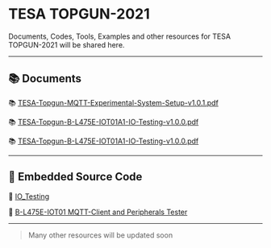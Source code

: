 # TESA TOPGUN-2021

Documents, Codes, Tools, Examples and other resources for TESA TOPGUN-2021 will be shared here.

---

## :books: Documents

:books: [TESA-Topgun-MQTT-Experimental-System-Setup-v1.0.1.pdf](./docs/TESA-Topgun-MQTT-Experimental-System-Setup-v1.0.1.pdf)

:books: [TESA-Topgun-B-L475E-IOT01A1-IO-Testing-v1.0.0.pdf](./docs/TESA-Topgun-B-L475E-IOT01A1-IO-Testing-v1.0.0.pdf)

:books: [TESA-Topgun-B-L475E-IOT01A1-IO-Testing-v1.0.0.pdf](./docs/TESA-Topgun-B-L475E-IOT01A1-IO-Testing-v1.0.0.pdf)

---

## :floppy_disk: Embedded Source Code

:floppy_disk: [IO_Testing](tester/IO_Testing.7z)

:floppy_disk: [B-L475E-IOT01 MQTT-Client and Peripherals Tester](https://github.com/drsanti/TOPGUN-2021/tree/master/STM32)

---

>Many other resources will be updated soon
